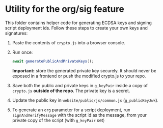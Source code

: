 # Utility for the org/sig feature

This folder contains helper code for generating ECDSA keys and signing script deployment ids. Follow these steps to create your own keys and signatures:

1. Paste the contents of `crypto.js` into a browser console.
2. Run once:

   ```js
   await generatePublicAndPrivateKeys();
   ```

   **Important:** store the generated private key securely. It should never be exposed in a frontend or push the modified crypto.js to your repo.
3. Save both the public and private keys in `g_keyPair` inside a copy of `crypto.js` **outside of the repo**. The private key is a secret.
4. Update the public key in `website/public/js/common.js` (`g_publicKeyJwk`).
5. To generate an `org` parameter for a script deployment, run `signAndVerifyMessage` with the script id as the message, from your private copy of the script (with `g_keyPair` set)
